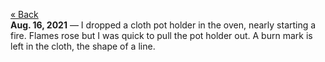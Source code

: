 [« Back](https://jademoroes.github.io)<br>
**Aug. 16, 2021** — I dropped a cloth pot holder in the oven, nearly starting a fire. Flames rose but I was quick to pull the pot holder out. A burn mark is left in the cloth, the shape of a line.

